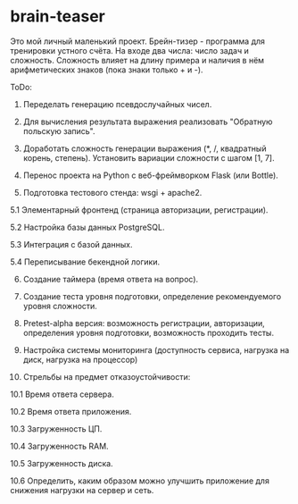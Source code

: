 # brain-teaser


Это мой личный маленький проект. Брейн-тизер - программа для тренировки устного счёта. На входе два числа: число задач и сложность. Сложность влияет на длину примера и наличия в нём арифметических знаков (пока знаки только + и -).


ToDo:

1. Переделать генерацию псевдослучайных чисел.

2. Для вычисления результата выражения реализовать "Обратную польскую запись".

3. Доработать сложность генерации выражения (*, /, квадратный корень, степень). Установить вариации сложности с шагом [1, 7].

4. Перенос проекта на Python с веб-фреймворком Flask (или Bottle).


5. Подготовка тестового стенда: wsgi + apache2.

5.1 Элементарный фронтенд (страница авторизации, регистрации).

5.2 Настройка базы данных PostgreSQL.

5.3 Интеграция с базой данных.

5.4 Переписывание бекендной логики.


6. Создание таймера (время ответа на вопрос).

7. Создание теста уровня подготовки, определение рекомендуемого уровня сложности.

8. Pretest-alpha версия: возможность регистрации, авторизации, определения уровня подготовки, возможность проходить тесты.

9. Настройка системы мониторинга (доступность сервиса, нагрузка на диск, нагрузка на процессор)


10. Стрельбы на предмет отказоустойчивости: 

10.1 Время ответа сервера.

10.2 Время ответа приложения.

10.3 Загруженность ЦП.

10.4 Загруженность RAM.

10.5 Загруженность диска.

10.6 Определить, каким образом можно улучшить приложение для снижения нагрузки на сервер и сеть.